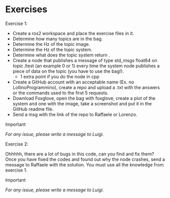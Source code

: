 # Exercises

Exercise 1:

- Create a ros2 workspace and place the exercise files in it.
- Determine how many topics are in the bag.
- Determine the Hz of the topic image.
- Determine the Hz of the topic system.
- Determine what does the topic system return .
- Create a node that publishes a message of type std_msgs float64 on topic /test (an example 0 or 1) every time the system node publishes a piece of data on the topic (you have to use the bag!).
    - 1 extra point if you do the node in cpp
- Create a GitHub account with an acceptable name (Ex. no LollinoProgrammino), create a repo and upload a .txt with the answers or the commands used to the first 5 requests.
- Download Foxglove, open the bag with foxglove, create a plot of the system and one with the image, take a screenshot and put it in the GitHub readme file.
- Send a msg with the link of the repo to Raffaele or Lorenzo.

> [!IMPORTANT]
> *For any issue, please write a message to Luigi.*

Exercise 2:

Ohhhhh, there are a lot of bugs in this code, can you find and fix them?
Once you have fixed the codes and found out why the node crashes, send a message to Raffaele with the solution. 
You must use all the knowledge from exercise 1.

> [!IMPORTANT]
> *For any issue, please write a message to Luigi.*
